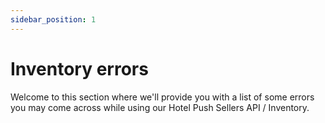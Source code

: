 ```yaml
---
sidebar_position: 1
---
```


# Inventory errors

Welcome to this section where we'll provide you with a list of some errors you may come across while using our Hotel Push Sellers API / Inventory.
